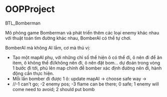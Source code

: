 # OOPProject
 BTL_Bomberman
 
 Mô phỏng game Bomberman và phát triển thêm các loại enemy khác nhau với thuật toán tìm đường khác nhau, BomberAI có thể tự chơi.
 
 BomberAI mà không AI lắm, cơ mà thú vị: 
 - Tạo một mapAI phụ, với những chỉ số thể hiện ô có thể đi, ô nên đi để ăn item, ô không thể đi/không nên đi, ô nên đặt bom... dự đoán trong vòng 1 bước đi tới, phủ lên map chính để bomber xác định đường nên đi, hành động cần thực hiện.
 - Mỗi lần bomber đi được 1 ô: update mapAI -> choose safe way -> 
 - //-1 can't go; -2 enemy pos; -3 flame can be there; 0 safe; 1 enemy will come need to avoid; 2 should put bomb
